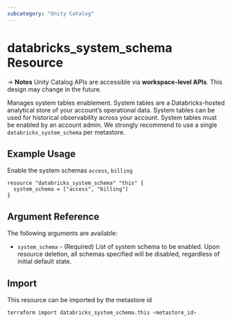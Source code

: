 ```yaml
---
subcategory: "Unity Catalog"
---
```

# databricks_system_schema Resource

-> **Notes**
  Unity Catalog APIs are accessible via **workspace-level APIs**. This design may change in the future.

Manages system tables enablement. System tables are a Databricks-hosted analytical store of your account’s operational data. System tables can be used for historical observability across your account. System tables must be enabled by an account admin. We strongly recommend to use a single `databricks_system_schema` per metastore.

## Example Usage

Enable the system schemas `access`, `billing`

```hcl
resource "databricks_system_schema" "this" {
  system_schema = ["access", "billing"]
}
```

## Argument Reference

The following arguments are available:

* `system_schema` - (Required) List of system schema to be enabled. Upon resource deletion, all schemas specified will be disabled, regardless of initial default state.

## Import

This resource can be imported by the metastore id

```bash
terraform import databricks_system_schema.this <metastore_id>
```
